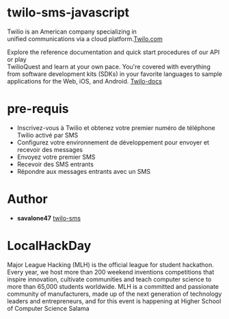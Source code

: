 # twilo-sms-javascript

Twilio is an American company specializing in <br>
unified communications via a cloud platform.[Twilo.com](https://www.twilio.com/)

Explore the reference documentation and quick start procedures of our API or play <br> TwilioQuest and learn at your own pace. You're covered with everything from software development kits (SDKs) in your favorite languages to sample applications for the Web, iOS, and Android. [Twilo-docs](https://www.twilio.com/docs)

# pre-requis

- Inscrivez-vous à Twilio et obtenez votre premier numéro de téléphone Twilio activé par SMS
- Configurez votre environnement de développement pour envoyer et recevoir des messages
- Envoyez votre premier SMS
- Recevoir des SMS entrants
- Répondre aux messages entrants avec un SMS


# Author

* **savalone47**  [twilo-sms](https://github.com/savalone47/twilo-sms)


# LocalHackDay 

Major League Hacking (MLH) is the official league for student hackathon. Every year, we host more than 200 weekend inventions competitions that inspire innovation, cultivate communities and teach computer science to more than 65,000 students worldwide. MLH is a committed and passionate community of manufacturers, made up of the next generation of technology leaders and entrepreneurs, and for this event is happening at Higher School of Computer Science Salama



